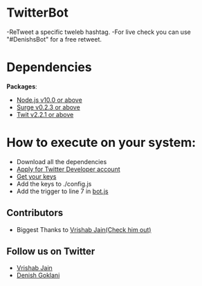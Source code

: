 # TwitterBot
-ReTweet a specific tweleb hashtag.
-For live check you can use "#DenishsBot" for a free retweet.
# Dependencies
**Packages**: 
- [Node.js v10.0 or above](https://nodejs.org/en/download/)
- [Surge v0.2.3 or above](https://www.npmjs.com/package/surge)
- [Twit v2.2.1 or above](https://www.npmjs.com/package/twit)

# How to execute on your system:
- Download all the dependencies
- [Apply for Twitter Developer account](https://developer.twitter.com/en)
- [Get your keys](https://developer.twitter.com/en/apps)
- Add the keys to ./config.js
- Add the trigger to line 7 in [bot.js](https://github.com/sparkcoder157/TwitterBot/blob/master/bot.js)

## Contributors
- Biggest Thanks to [Vrishab Jain(Check him out)](https://github.com/dragoFireup)
## Follow us on Twitter
- [Vrishab Jain](https://twitter.com/drago_fireup)
- [Denish Goklani](https://twitter.com/sparkcoder_)
